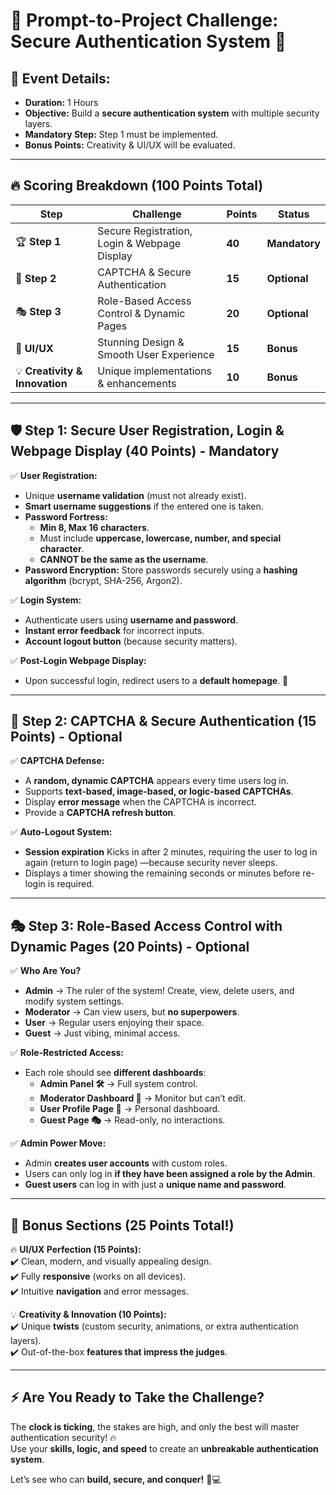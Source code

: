 # 🚀 Prompt-to-Project Challenge: Secure Authentication System 🔐

## **📅 Event Details:**
- **Duration:** 1 Hours
- **Objective:** Build a **secure authentication system** with multiple security layers.
- **Mandatory Step:** Step 1 must be implemented.
- **Bonus Points:** Creativity & UI/UX will be evaluated.

---

## **🔥 Scoring Breakdown (100 Points Total)**

| Step | Challenge | Points | Status |
|------|------------|--------|--------|
| 🏆 **Step 1** | Secure Registration, Login & Webpage Display | **40** | **Mandatory** |
| 🔐 **Step 2** | CAPTCHA & Secure Authentication | **15** | **Optional** |
| 🎭 **Step 3** | Role-Based Access Control & Dynamic Pages | **20** | **Optional** |
| 🎨 **UI/UX** | Stunning Design & Smooth User Experience | **15** | **Bonus** |
| 💡 **Creativity & Innovation** | Unique implementations & enhancements | **10** | **Bonus** |

---

## **🛡️ Step 1: Secure User Registration, Login & Webpage Display (40 Points) - Mandatory**

✅ **User Registration:**  
- Unique **username validation** (must not already exist).  
- **Smart username suggestions** if the entered one is taken.  
- **Password Fortress:**  
  - **Min 8, Max 16 characters**.  
  - Must include **uppercase, lowercase, number, and special character**.  
  - **CANNOT be the same as the username**.  
- **Password Encryption:** Store passwords securely using a **hashing algorithm** (bcrypt, SHA-256, Argon2).  

✅ **Login System:**  
- Authenticate users using **username and password**.  
- **Instant error feedback** for incorrect inputs.  
- **Account logout button** (because security matters).  

✅ **Post-Login Webpage Display:**  
- Upon successful login, redirect users to a **default homepage**. 🎉  

---

## **🤖 Step 2: CAPTCHA & Secure Authentication (15 Points) - Optional**

✅ **CAPTCHA Defense:**  
- A **random, dynamic CAPTCHA** appears every time users log in.  
- Supports **text-based, image-based, or logic-based CAPTCHAs**.  
- Display **error message** when the CAPTCHA is incorrect.  
- Provide a **CAPTCHA refresh button**.  

✅ **Auto-Logout System:**  
- **Session expiration** Kicks in after 2 minutes, requiring the user to log in again (return to login page) —because security never sleeps. 
- Displays a timer showing the remaining seconds or minutes before re-login is required.

---

## **🎭 Step 3: Role-Based Access Control with Dynamic Pages (20 Points) - Optional**

✅ **Who Are You?**  
- **Admin** → The ruler of the system! Create, view, delete users, and modify system settings.  
- **Moderator** → Can view users, but **no superpowers**.  
- **User** → Regular users enjoying their space.  
- **Guest** → Just vibing, minimal access.  

✅ **Role-Restricted Access:**  
- Each role should see **different dashboards**:  
  - **Admin Panel 🛠️** → Full system control.  
  - **Moderator Dashboard 👀** → Monitor but can’t edit.  
  - **User Profile Page 👤** → Personal dashboard.  
  - **Guest Page 🎭** → Read-only, no interactions.  

✅ **Admin Power Move:**  
- Admin **creates user accounts** with custom roles.  
- Users can only log in **if they have been assigned a role by the Admin**.  
- **Guest users** can log in with just a **unique name and password**.  

---

## **💎 Bonus Sections (25 Points Total!)**

🔥 **UI/UX Perfection (15 Points):**  
✔️ Clean, modern, and visually appealing design.  
✔️ Fully **responsive** (works on all devices).  
✔️ Intuitive **navigation** and error messages.  

💡 **Creativity & Innovation (10 Points):**  
✔️ Unique **twists** (custom security, animations, or extra authentication layers).  
✔️ Out-of-the-box **features that impress the judges**.  

---

## **⚡ Are You Ready to Take the Challenge?**
The **clock is ticking**, the stakes are high, and only the best will master authentication security! 🔥  
Use your **skills, logic, and speed** to create an **unbreakable authentication system**.  

Let’s see who can **build, secure, and conquer!** 🚀💻
